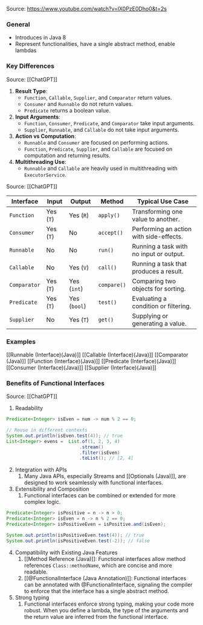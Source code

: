 Source: https://www.youtube.com/watch?v=lX0PzE0Dho0&t=2s
### General
- Introduces in Java 8
- Represent functionalities, have a single abstract method, enable lambdas

### Key Differences
Source: [[ChatGPT]]
1. **Result Type**:
    - `Function`, `Callable`, `Supplier`, and `Comparator` return values.
    - `Consumer` and `Runnable` do not return values.
    - `Predicate` returns a boolean value.
2. **Input Arguments**:
    - `Function`, `Consumer`, `Predicate`, and `Comparator` take input arguments.
    - `Supplier`, `Runnable`, and `Callable` do not take input arguments.
3. **Action vs Computation**:
    - `Runnable` and `Consumer` are focused on performing actions.
    - `Function`, `Predicate`, `Supplier`, and `Callable` are focused on computation and returning results.
4. **Multithreading Use**:
    - `Runnable` and `Callable` are heavily used in multithreading with `ExecutorService`.

Source: [[ChatGPT]]

| Interface    | Input     | Output       | Method      | Typical Use Case                        |
| ------------ | --------- | ------------ | ----------- | --------------------------------------- |
| `Function`   | Yes (`T`) | Yes (`R`)    | `apply()`   | Transforming one value to another.      |
| `Consumer`   | Yes (`T`) | No           | `accept()`  | Performing an action with side-effects. |
| `Runnable`   | No        | No           | `run()`     | Running a task with no input or output. |
| `Callable`   | No        | Yes (`V`)    | `call()`    | Running a task that produces a result.  |
| `Comparator` | Yes (`T`) | Yes (`int`)  | `compare()` | Comparing two objects for sorting.      |
| `Predicate`  | Yes (`T`) | Yes (`bool`) | `test()`    | Evaluating a condition or filtering.    |
| `Supplier`   | No        | Yes (`T`)    | `get()`     | Supplying or generating a value.        |

### Examples

[[Runnable (Interface)(Java)]]
[[Callable (Interface)(Java)]]
[[Comparator (Java)]]
[[Function (Interface)(Java)]]
[[Predicate (Interface)(Java)]]
[[Consumer (Interface)(Java)]]
[[Supplier (Interface)(Java)]]


### Benefits of Functional Interfaces
Source: [[ChatGPT]]
1. Readability
```java
Predicate<Integer> isEven = num -> num % 2 == 0;

// Reuse in different contexts
System.out.println(isEven.test(4)); // true
List<Integer> evens =  List.of(1, 2, 3, 4)
						   .stream()
						   .filter(isEven)
						   .toList(); // [2, 4]

```
2. Integration with APIs
	1. Many Java APIs, especially Streams and [[Optionals (Java)]], are designed to work seamlessly with functional interfaces.
3. Extensibility and Composition
	1. Functional interfaces can be combined or extended for more complex logic.
```java
Predicate<Integer> isPositive = n -> n > 0;
Predicate<Integer> isEven = n -> n % 2 == 0;
Predicate<Integer> isPositiveEven = isPositive.and(isEven);

System.out.println(isPositiveEven.test(4)); // true
System.out.println(isPositiveEven.test(-2)); // false

```
4. Compatibility with Existing Java Features
	1. [[Method Reference (Java)]]: Functional interfaces allow method references `Class::methodName`, which are concise and more readable.
	2. [[@FunctionalInterface (Java Annotation)]]: Functional interfaces can be annotated with @FunctionalInterface, signaling the compiler to enforce that the interface has a single abstract method.
5. Strong typing
	1. Functional interfaces enforce strong typing, making your code more robust. When you define a lambda, the type of the arguments and the return value are inferred from the functional interface.